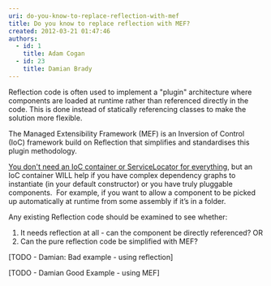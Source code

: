 ```yaml
---
uri: do-you-know-to-replace-reflection-with-mef
title: Do you know to replace reflection with MEF?
created: 2012-03-21 01:47:46
authors:
  - id: 1
    title: Adam Cogan
  - id: 23
    title: Damian Brady
---
```





<span class='intro'> <p>Reflection code is often used to implement a &quot;plugin&quot; architecture where components are loaded at runtime rather than referenced directly in the code. This is done instead of statically referencing classes to make the solution more flexible.</p>
 </span>

<p>The Managed Extensibility Framework (MEF) is an Inversion of Control (IoC)&#160;framework build on Reflection that simplifies and standardises this plugin methodology.</p>
<p><a rel="bookmark" href="http&#58;//blogs.clariusconsulting.net/kzu/you-dont-need-an-ioc-or-servicelocator-for-everything/" title="You don’t need an IoC container or ServiceLocator for everything">You don't need an IoC container or ServiceLocator for everything</a>, but an IoC container WILL help if you have complex dependency graphs to instantiate (in your default constructor) or you have truly pluggable components.&#160; For example, if you want to allow a component to be picked up automatically at runtime from some&#160;assembly if it’s in a folder.</p>
<p>Any existing Reflection code should be examined to see whether&#58; </p>
<ol>
<li>It needs reflection at all - can the component be directly referenced? OR</li>
<li>Can the pure reflection code be simplified with MEF?</li>
</ol>
<p>[TODO - Damian&#58;&#160;Bad example - using reflection]</p>
<p>[TODO - Damian Good Example - using MEF]</p>


